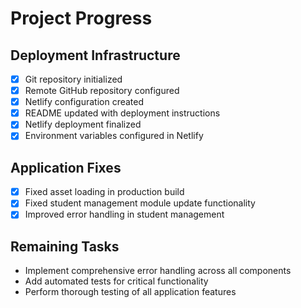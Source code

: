 # Project Progress

## Deployment Infrastructure
- [x] Git repository initialized
- [x] Remote GitHub repository configured
- [x] Netlify configuration created
- [x] README updated with deployment instructions
- [x] Netlify deployment finalized
- [x] Environment variables configured in Netlify

## Application Fixes
- [x] Fixed asset loading in production build
- [x] Fixed student management module update functionality
- [x] Improved error handling in student management

## Remaining Tasks
- Implement comprehensive error handling across all components
- Add automated tests for critical functionality
- Perform thorough testing of all application features
